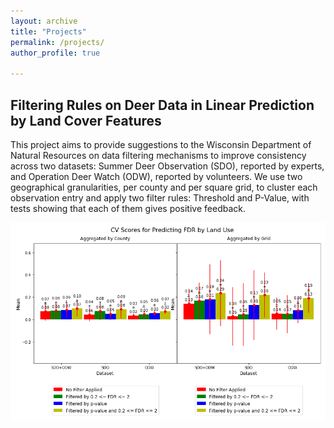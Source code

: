 ```yaml
---
layout: archive
title: "Projects"
permalink: /projects/
author_profile: true

---
```


## Filtering Rules on Deer Data in Linear Prediction by Land Cover Features
This project aims to provide suggestions to the Wisconsin Department of Natural Resources on data filtering mechanisms to improve consistency across two datasets: Summer Deer Observation (SDO), reported by experts, and Operation Deer Watch (ODW), reported by volunteers. We use two geographical granularities, per county and per square grid, to cluster each observation entry and apply two filter rules: Threshold and P-Value, with tests showing that each of them gives positive feedback.

<img src="/images/FDR_pic.png" alt="drawing" width="650"/>
